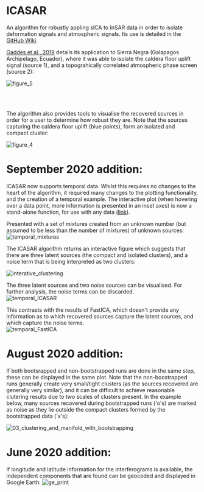 # ICASAR
An algorithm for robustly appling sICA to InSAR data in order to isolate deformation signals and atmospheric signals.  Its use is detailed in the [GitHub Wiki](https://github.com/matthew-gaddes/ICASAR/wiki).  

[Gaddes et al., 2019](https://agupubs.onlinelibrary.wiley.com/doi/abs/10.1029/2019JB017519) details its application to Sierra Negra (Galapagos Archipelago, Ecuador), where it was able to isolate the caldera floor uplift signal (source 1), and a topograhically correlated atmospheric phase screen (source 2):


![figure_5](https://user-images.githubusercontent.com/10498635/75799672-4c892c80-5d70-11ea-80a1-749aac2b89d2.png)

<br><br/>

The algorithm also provides tools to visualise the recovered sources in order for a user to determine how robust they are.  Note that the sources capturing the caldera floor uplift (blue points), form an isolated and compact cluster:

![figure_4](https://user-images.githubusercontent.com/10498635/75799539-206dab80-5d70-11ea-9ebe-5ebdd5cf94af.png)

# September 2020 addition:
ICASAR now supports temporal data.  Whilst this requires no changes to the heart of the algorithm, it required many changes to the plotting functionality, and the creation of a temporal example.  The interactive plot (when hovering over a data point, more information is presented in an inset axes) is now a stand-alone function, for use with any data ([link](https://github.com/matthew-gaddes/interactive_2d_plot)).  

Presented with a set of mixtures created from an unknown number (but assumed to be less than the number of mixtures) of unknown sources:
![temporal_mixtures](https://user-images.githubusercontent.com/10498635/93112344-cdc26400-f6af-11ea-95b3-aedbae3bf095.png)

The ICASAR algorithm returns an interactive figure which suggests that there are three latent sources (the compact and isolated clusters), and a noise term that is being interpreted as two clusters:

![interative_clustering](https://user-images.githubusercontent.com/10498635/93112519-05c9a700-f6b0-11ea-815f-5781f369d2af.gif)

The three latent sources and two noise sources can be visualised.  For further analysis, the noise terms can be discarded.  
![temporal_ICASAR](https://user-images.githubusercontent.com/10498635/93112719-3ad5f980-f6b0-11ea-857e-eea2d94cbfe7.png)

This contrasts with the results of FastICA, which doesn't provide any information as to which recovered sources capture the latent sources, and which capture the noise terms.  
![temporal_FastICA](https://user-images.githubusercontent.com/10498635/93112914-7244a600-f6b0-11ea-8447-6ac3a45705fb.png)





# August 2020 addition:

If both bootsrapped and non-bootstrapped runs are done in the same step, these can be displayed in the same plot.  Note that the non-boostrapped runs generally create very small/tight clusters (as the sources recovered are generally very similar), and it can be difficult to achieve reasonable clutering results due to two scales of clusters present.  In the example below, many sources recovered during bootstrapped runs ('o's) are marked as noise as they lie outside the compact clusters formed by the bootstrapped data ('x's):

![03_clustering_and_manifold_with_bootstrapping](https://user-images.githubusercontent.com/10498635/91584350-6afc6900-e94a-11ea-856b-59f78f799814.png)

# June 2020 addition:

If longitude and latitude information for the interferograms is available, the independent components that are found can be geocoded and displayed in Google Earth:
![ge_print](https://user-images.githubusercontent.com/10498635/84274640-02aaa200-ab28-11ea-80e1-ed5e21f26528.jpg)



